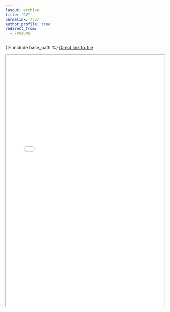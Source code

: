 ```yaml
---
layout: archive
title: "CV"
permalink: /cv/
author_profile: true
redirect_from:
  - /resume
---
```


{% include base_path %}
<a href="../files/Lavonda_Li_Stanford_Resume.pdf">Direct link to file</a>

<body>
  <iframe src="../files/Lavonda_Li_Stanford_Resume.pdf" width="100%" height="800px">
  </iframe>
</body>

